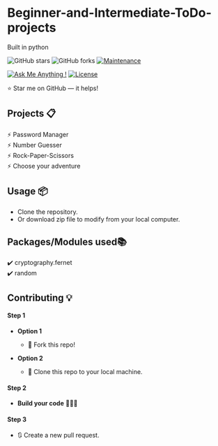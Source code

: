 # Beginner-and-Intermediate-ToDo-projects
Built in python


![GitHub stars](https://img.shields.io/github/stars/UgAka/Beginner-and-Intermediate-ToDo-projects) 
![GitHub forks](https://img.shields.io/github/forks/UgAka/Beginner-and-Intermediate-ToDo-projects)
[![Maintenance](https://img.shields.io/badge/maintained-yes-green.svg)](https://github.com/UgAka/Beginner-and-Intermediate-ToDo-projects/commits/master)

[![Ask Me Anything !](https://img.shields.io/badge/ask%20me-linkedin-1abc9c.svg)](https://www.linkedin.com/in/ugaka1204/)
[![License](http://img.shields.io/:license-mit-blue.svg?style=flat-square)](http://badges.mit-license.org)



:star: Star me on GitHub — it helps!

## Projects 📋
⚡️ Password Manager\
⚡️ Number Guesser\
⚡️ Rock-Paper-Scissors\
⚡️ Choose your adventure

## Usage 📦
- Clone the repository.
- Or download zip file to modify from your local computer.


## Packages/Modules used📚
✔️ cryptography.fernet\
✔️ random





## Contributing 💡
#### Step 1

- **Option 1**
    - 🍴 Fork this repo!

- **Option 2**
    - 👯 Clone this repo to your local machine.


#### Step 2

- **Build your code** 🔨🔨🔨

#### Step 3

- 🔃 Create a new pull request.

